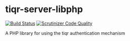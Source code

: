 # tiqr-server-libphp
[![Build Status](https://travis-ci.org/SURFnet/tiqr-server-libphp.svg)](https://travis-ci.org/SURFnet/tiqr-server-libphp)
[![Scrutinizer Code Quality](https://scrutinizer-ci.com/g/SURFnet/tiqr-server-libphp/badges/quality-score.png?b=master)](https://scrutinizer-ci.com/g/SURFnet/tiqr-server-libphp/?branch=master)

A PHP library for using the tiqr authentication mechanism
